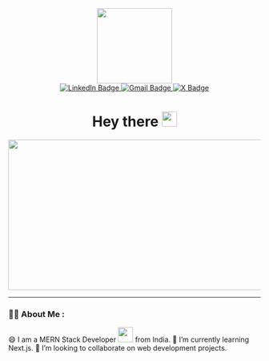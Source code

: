 <div id="header" align="center">
  <img src="https://media.giphy.com/media/v1.Y2lkPTc5MGI3NjExbGRycnprZHFta3QxaTBsdDRsNnk4dTRrczJsdXhhdWIxYmxsZG5kbCZlcD12MV9pbnRlcm5hbF9naWZfYnlfaWQmY3Q9cw/M9gbBd9nbDrOTu1Mqx/giphy.gif" width="150"/>

  <div id="badges">
  <a href="https://www.linkedin.com/in/tarunendra-bahadur-singh-5b90a3203/">
    <img src="https://img.shields.io/badge/LinkedIn-blue?style=for-the-badge&logo=linkedin&logoColor=white" alt="LinkedIn Badge"/>
  </a>
  <a href="mailto:Tarunsingh4128@gmail.com">
    <img src="https://img.shields.io/badge/Gmail-orange?style=for-the-badge&logo=Gmail&logoColor=White" alt="Gmail Badge"/>
  </a>
  <a href="https://twitter.com/Tarunendra_dev">
    <img src="https://img.shields.io/badge/Twitter-blue?style=for-the-badge&logo=twitter&logoColor=white" alt="X Badge"/>
  </a>
</div>
<img src="https://komarev.com/ghpvc/?username=Tarunendra05&style=flat-square&color=blue" alt=""/>
<h1>
  Hey there
  <img src="https://media.giphy.com/media/hvRJCLFzcasrR4ia7z/giphy.gif" width="30px"/>
</h1>
</div>


<div align="center">
  <img src="https://media.giphy.com/media/v1.Y2lkPTc5MGI3NjExY3BhODY4OTdmOWIyOGxmenhudjJkYzdnbWlsZDNlaGpweWRhODIzZyZlcD12MV9pbnRlcm5hbF9naWZfYnlfaWQmY3Q9Zw/L8K62iTDkzGX6/giphy.gif" width="600" height="300"/>
</div>
<hr>

### :man_technologist: About Me :
😄 I am a MERN Stack Developer <img src="https://media.giphy.com/media/WUlplcMpOCEmTGBtBW/giphy.gif" width="30"> from India.
🌱 I’m currently learning Next.js.
👯 I’m looking to collaborate on web development projects.

<!--
**Tarunendra05/Tarunendra05** is a ✨ _special_ ✨ repository because its `README.md` (this file) appears on your GitHub profile.

Here are some ideas to get you started:

- 🔭 I’m currently working on ...
- 
-  ...
- 🤔 I’m looking for help with ...
- 💬 Ask me about ...
- 📫 How to reach me: ...
-  Pronouns: ...
- ⚡ Fun fact: ...
-->
